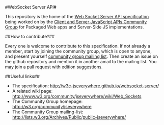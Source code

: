 #WebSocket Server API#


This repository is the home of the [Web Socket Server API specification](http://w3c-jseverywhere.github.io/websocket-server/) being worked on by the [Client and Server JavaScript APIs Community Group](http://w3.org/community/jseverywhere) for Packaged Web apps and Server-Side JS implementations.


##How to contribute?##

Every one is welcome to contribute to this specification.
If not already a member, start by joining the community group, which is open to anyone, and present yourself [community group mailing list](public-jseverywhere@w3.org). Then create an issue on the github repository and mention it in another amail to the mailing list. You may join a pull request with edition suggestions.



##Useful links##

* The specification: http://w3c-jseverywhere.github.io/websocket-server/
* A related wiki page: http://www.w3.org/community/jseverywhere/wiki/Web_Sockets
* The Community Group homepage: http://w3.org/community/jseverywhere
* The Community Group mailing-list: http://lists.w3.org/Archives/Public/public-jseverywhere/